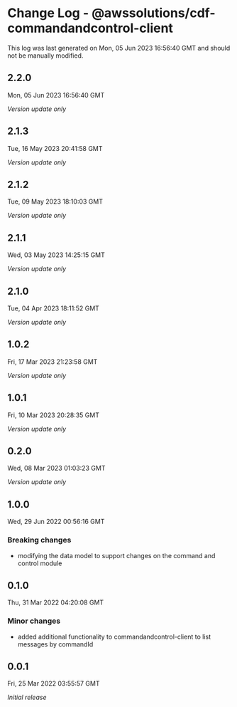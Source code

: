# Change Log - @awssolutions/cdf-commandandcontrol-client

This log was last generated on Mon, 05 Jun 2023 16:56:40 GMT and should not be manually modified.

## 2.2.0

Mon, 05 Jun 2023 16:56:40 GMT

_Version update only_

## 2.1.3

Tue, 16 May 2023 20:41:58 GMT

_Version update only_

## 2.1.2

Tue, 09 May 2023 18:10:03 GMT

_Version update only_

## 2.1.1

Wed, 03 May 2023 14:25:15 GMT

_Version update only_

## 2.1.0

Tue, 04 Apr 2023 18:11:52 GMT

_Version update only_

## 1.0.2

Fri, 17 Mar 2023 21:23:58 GMT

_Version update only_

## 1.0.1

Fri, 10 Mar 2023 20:28:35 GMT

_Version update only_

## 0.2.0

Wed, 08 Mar 2023 01:03:23 GMT

_Version update only_

## 1.0.0

Wed, 29 Jun 2022 00:56:16 GMT

### Breaking changes

- modifying the data model to support changes on the command and control module

## 0.1.0

Thu, 31 Mar 2022 04:20:08 GMT

### Minor changes

- added additional functionality to commandandcontrol-client to list messages by commandId

## 0.0.1

Fri, 25 Mar 2022 03:55:57 GMT

_Initial release_
